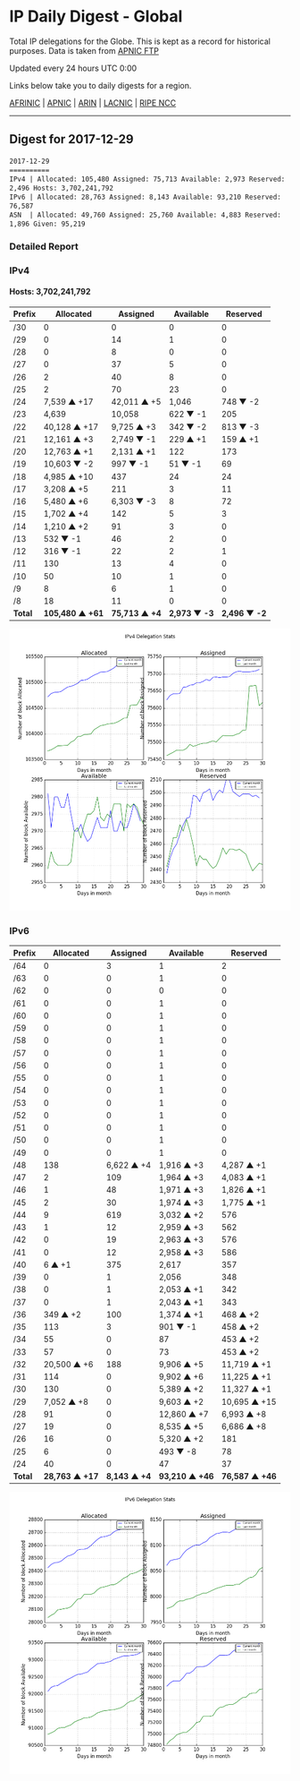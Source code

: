 # IP Daily Digest - Global

Total IP delegations for the Globe. This is kept as a record for historical purposes. Data is taken from [APNIC FTP](https://ftp.apnic.net/)

Updated every 24 hours UTC 0:00

Links below take you to daily digests for a region.

[AFRINIC](./archives/AFRINIC/) | [APNIC](./archives/APNIC/) | [ARIN](./archives/ARIN/) | [LACNIC](./archives/LACNIC/) | [RIPE NCC](./archives/RIPE_NCC/)

---

## Digest for 2017-12-29
```
2017-12-29
==========
IPv4 | Allocated: 105,480 Assigned: 75,713 Available: 2,973 Reserved: 2,496 Hosts: 3,702,241,792
IPv6 | Allocated: 28,763 Assigned: 8,143 Available: 93,210 Reserved: 76,587
ASN  | Allocated: 49,760 Assigned: 25,760 Available: 4,883 Reserved: 1,896 Given: 95,219
```

### Detailed Report

### IPv4

#### Hosts: **3,702,241,792**

| Prefix | Allocated | Assigned | Available | Reserved |
| ----- | ----- | ----- | ----- | ----- |
| /30 | 0 | 0 | 0 | 0 |
| /29 | 0 | 14 | 1 | 0 |
| /28 | 0 | 8 | 0 | 0 |
| /27 | 0 | 37 | 5 | 0 |
| /26 | 2 | 40 | 8 | 0 |
| /25 | 2 | 70 | 23 | 0 |
| /24 | 7,539 ▲ +17 | 42,011 ▲ +5 | 1,046 | 748 ▼ -2 |
| /23 | 4,639 | 10,058 | 622 ▼ -1 | 205 |
| /22 | 40,128 ▲ +17 | 9,725 ▲ +3 | 342 ▼ -2 | 813 ▼ -3 |
| /21 | 12,161 ▲ +3 | 2,749 ▼ -1 | 229 ▲ +1 | 159 ▲ +1 |
| /20 | 12,763 ▲ +1 | 2,131 ▲ +1 | 122 | 173 |
| /19 | 10,603 ▼ -2 | 997 ▼ -1 | 51 ▼ -1 | 69 |
| /18 | 4,985 ▲ +10 | 437 | 24 | 24 |
| /17 | 3,208 ▲ +5 | 211 | 3 | 11 |
| /16 | 5,480 ▲ +6 | 6,303 ▼ -3 | 8 | 72 |
| /15 | 1,702 ▲ +4 | 142 | 5 | 3 |
| /14 | 1,210 ▲ +2 | 91 | 3 | 0 |
| /13 | 532 ▼ -1 | 46 | 2 | 0 |
| /12 | 316 ▼ -1 | 22 | 2 | 1 |
| /11 | 130 | 13 | 4 | 0 |
| /10 | 50 | 10 | 1 | 0 |
| /9 | 8 | 6 | 1 | 0 |
| /8 | 18 | 11 | 0 | 0 |
| **Total** | **105,480 ▲ +61** | **75,713 ▲ +4** | **2,973 ▼ -3** | **2,496 ▼ -2** |

![ipv4-stats](ipv4-figure.png)

### IPv6

| Prefix | Allocated | Assigned | Available | Reserved |
| ----- | ----- | ----- | ----- | ----- |
| /64 | 0 | 3 | 1 | 2 |
| /63 | 0 | 0 | 1 | 0 |
| /62 | 0 | 0 | 0 | 0 |
| /61 | 0 | 0 | 1 | 0 |
| /60 | 0 | 0 | 1 | 0 |
| /59 | 0 | 0 | 1 | 0 |
| /58 | 0 | 0 | 1 | 0 |
| /57 | 0 | 0 | 1 | 0 |
| /56 | 0 | 0 | 1 | 0 |
| /55 | 0 | 0 | 1 | 0 |
| /54 | 0 | 0 | 1 | 0 |
| /53 | 0 | 0 | 1 | 0 |
| /52 | 0 | 0 | 1 | 0 |
| /51 | 0 | 0 | 1 | 0 |
| /50 | 0 | 0 | 1 | 0 |
| /49 | 0 | 0 | 1 | 0 |
| /48 | 138 | 6,622 ▲ +4 | 1,916 ▲ +3 | 4,287 ▲ +1 |
| /47 | 2 | 109 | 1,964 ▲ +3 | 4,083 ▲ +1 |
| /46 | 1 | 48 | 1,971 ▲ +3 | 1,826 ▲ +1 |
| /45 | 2 | 30 | 1,974 ▲ +3 | 1,775 ▲ +1 |
| /44 | 9 | 619 | 3,032 ▲ +2 | 576 |
| /43 | 1 | 12 | 2,959 ▲ +3 | 562 |
| /42 | 0 | 19 | 2,963 ▲ +3 | 576 |
| /41 | 0 | 12 | 2,958 ▲ +3 | 586 |
| /40 | 6 ▲ +1 | 375 | 2,617 | 357 |
| /39 | 0 | 1 | 2,056 | 348 |
| /38 | 0 | 1 | 2,053 ▲ +1 | 342 |
| /37 | 0 | 1 | 2,043 ▲ +1 | 343 |
| /36 | 349 ▲ +2 | 100 | 1,374 ▲ +1 | 468 ▲ +2 |
| /35 | 113 | 3 | 901 ▼ -1 | 458 ▲ +2 |
| /34 | 55 | 0 | 87 | 453 ▲ +2 |
| /33 | 57 | 0 | 73 | 453 ▲ +2 |
| /32 | 20,500 ▲ +6 | 188 | 9,906 ▲ +5 | 11,719 ▲ +1 |
| /31 | 114 | 0 | 9,902 ▲ +6 | 11,225 ▲ +1 |
| /30 | 130 | 0 | 5,389 ▲ +2 | 11,327 ▲ +1 |
| /29 | 7,052 ▲ +8 | 0 | 9,603 ▲ +2 | 10,695 ▲ +15 |
| /28 | 91 | 0 | 12,860 ▲ +7 | 6,993 ▲ +8 |
| /27 | 19 | 0 | 8,535 ▲ +5 | 6,686 ▲ +8 |
| /26 | 16 | 0 | 5,320 ▲ +2 | 181 |
| /25 | 6 | 0 | 493 ▼ -8 | 78 |
| /24 | 40 | 0 | 47 | 37 |
| **Total** | **28,763 ▲ +17** | **8,143 ▲ +4** | **93,210 ▲ +46** | **76,587 ▲ +46** |

![ipv6-stats](ipv6-figure.png)